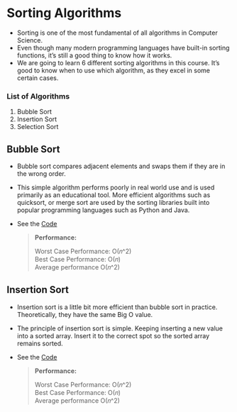 # Sorting Algorithms

- Sorting is one of the most fundamental of all algorithms in Computer Science.
- Even though many modern programming languages have built-in sorting functions, it’s still a good thing to know how it works.
- We are going to learn 6 different sorting algorithms in this course. It’s good to know when to use which algorithm, as they excel in some certain cases.

### List of Algorithms

1. Bubble Sort
2. Insertion Sort
3. Selection Sort

## Bubble Sort

- Bubble sort compares adjacent elements and swaps them if they are in the wrong order.
- This simple algorithm performs poorly in real world use and is used primarily as an educational tool. More efficient algorithms such as quicksort, or merge sort are used by the sorting libraries built into popular programming languages such as Python and Java.
- See the [Code](/Sorting%20Algorithms/0_Bubble%20Sort/bubbleSort.js)

  > **Performance:**
  >
  > Worst Case Performance: O(𝑛^2)  
  > Best Case Performance: O(𝑛)  
  > Average performance O(𝑛^2)

## Insertion Sort

- Insertion sort is a little bit more efficient than bubble sort in practice. Theoretically, they have the same Big O value.
- The principle of insertion sort is simple. Keeping inserting a new value into a sorted array. Insert it to the correct spot so the sorted array remains sorted.
- See the [Code](/Sorting%20Algorithms/1_Insertion%20Sort/insertionSort.js)

  > **Performance:**
  >
  > Worst Case Performance: O(𝑛^2)  
  > Best Case Performance: O(𝑛)  
  > Average performance O(𝑛^2)
